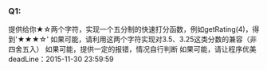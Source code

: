 ### Q1:

提供给你★☆两个字符，实现一个五分制的快速打分函数，例如getRating(4)，得到'★★★☆'
如果可能，请利用这两个字符实现对3.5、3.25这类分数的兼容（非四舍五入）
如果可能，提供一定的报错，情况自行判断
如果可能，请让程序优美
deadLine：2015-11-30 23:59:59
